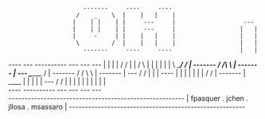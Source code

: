                          -------     ----     ----
                       /    _    \  |    |   |    |
                      |    | |    | |     ---     |                   ---
                      |    | |    | |     ---     |                  |   |
                      |     -     | |    |   |    |                  |   |
                       \         /  |    |   |    |                  |   |
                         -------     ----     ----                   |   |
 ----        ---   ----------        ---        ---       ---        |   | 
|    |     /    / |          |     /     \     |   |     |   |       |   |
\    \____/    /  |   -------     /  /\   \    |   -------   |        ---
 \_______     /   |   -------    /  /  \   \   |   -------   |        ---
        /    /    |          |  |   ----    |  |   |     |   |       |   |
       /    /     |   -------   |   ____    |  |   |     |   |        --- 
      /    /      |          |  |   |   |   |  |   |     |   |       
      ----         ----------    ---     ---    ---       ---      
          -------------------------------------------------------
         |         fpasquer . jchen . jllosa . msassaro          |
          -------------------------------------------------------
